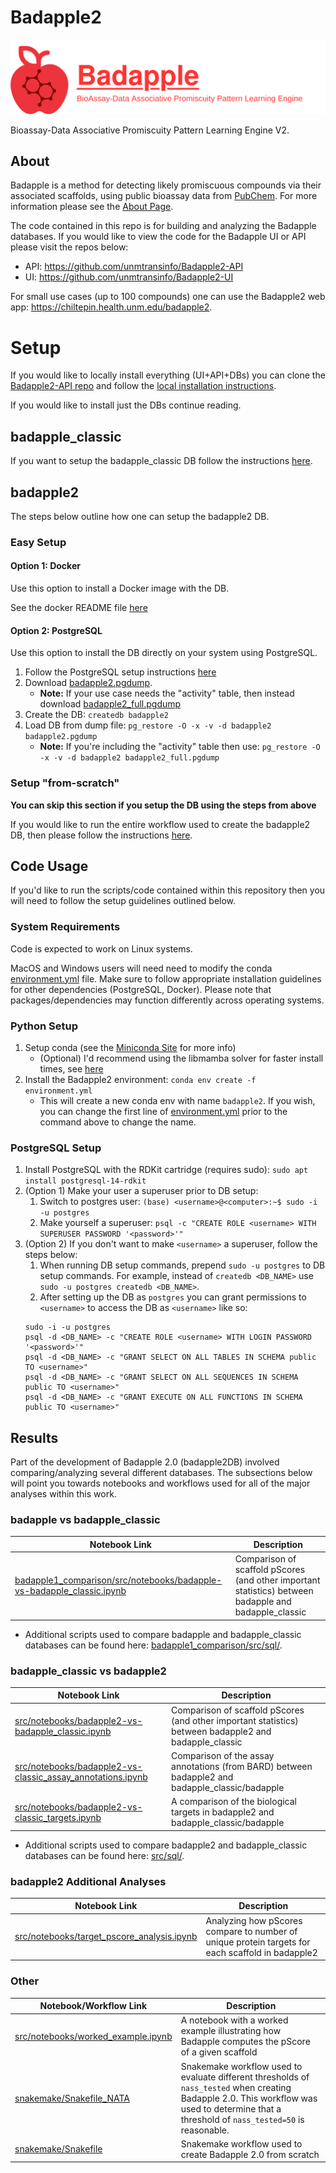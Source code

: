# Badapple2

![badapple_logo](docs/badapple_logo.svg)

Bioassay-Data Associative Promiscuity Pattern Learning Engine V2.

## About

Badapple is a method for detecting likely promiscuous compounds via their associated scaffolds, using public bioassay data from [PubChem](https://pubchem.ncbi.nlm.nih.gov/). For more information please see the [About Page](https://chiltepin.health.unm.edu/badapple2/about.html).

The code contained in this repo is for building and analyzing the Badapple databases. If you would like to view the code for the Badapple UI or API please visit the repos below:

- API: https://github.com/unmtransinfo/Badapple2-API
- UI: https://github.com/unmtransinfo/Badapple2-UI

For small use cases (up to 100 compounds) one can use the Badapple2 web app: https://chiltepin.health.unm.edu/badapple2.

# Setup

If you would like to locally install everything (UI+API+DBs) you can clone the [Badapple2-API repo](https://github.com/unmtransinfo/Badapple2-API) and follow the [local installation instructions](https://github.com/unmtransinfo/Badapple2-API?tab=readme-ov-file#setup-local-installation).

If you would like to install just the DBs continue reading.

## badapple_classic

If you want to setup the badapple_classic DB follow the instructions [here](badapple1_comparison/README.md).

## badapple2

The steps below outline how one can setup the badapple2 DB.

### Easy Setup

#### Option 1: Docker

Use this option to install a Docker image with the DB.

See the docker README file [here](docker/README.md#badapple2)

#### Option 2: PostgreSQL

Use this option to install the DB directly on your system using PostgreSQL.

1. Follow the PostgreSQL setup instructions [here](#postgresql-setup)
2. Download [badapple2.pgdump](https://unmtid-dbs.net/download/Badapple2/badapple2.pgdump).
   - **Note:** If your use case needs the "activity" table, then instead download [badapple2_full.pgdump](https://unmtid-dbs.net/download/Badapple2/badapple2_full.pgdump)
3. Create the DB: `createdb badapple2`
4. Load DB from dump file: `pg_restore -O -x -v -d badapple2 badapple2.pgdump`
   - **Note:** If you're including the "activity" table then use: `pg_restore -O -x -v -d badapple2 badapple2_full.pgdump`

### Setup "from-scratch"

**You can skip this section if you setup the DB using the steps from above**

If you would like to run the entire workflow used to create the badapple2 DB, then please follow the instructions [here](snakemake/README.md).

## Code Usage

If you'd like to run the scripts/code contained within this repository then you will need to follow the setup guidelines outlined below.

### System Requirements

Code is expected to work on Linux systems.

MacOS and Windows users will need need to modify the conda [environment.yml](environment.yml) file. Make sure to follow appropriate installation guidelines for other dependencies (PostgreSQL, Docker). Please note that packages/dependencies may function differently across operating systems.

### Python Setup

1. Setup conda (see the [Miniconda Site](https://conda.github.io/conda-libmamba-solver/user-guide/) for more info)
   - (Optional) I'd recommend using the libmamba solver for faster install times, see [here](https://conda.github.io/conda-libmamba-solver/user-guide/)
2. Install the Badapple2 environment: `conda env create -f environment.yml`
   - This will create a new conda env with name `badapple2`. If you wish, you can change the first line of [environment.yml](environment.yml) prior to the command above to change the name.

### PostgreSQL Setup

1. Install PostgreSQL with the RDKit cartridge (requires sudo):
   `sudo apt install postgresql-14-rdkit`
2. (Option 1) Make your user a superuser prior to DB setup:
   1. Switch to postgres user: `(base) <username>@<computer>:~$ sudo -i -u postgres`
   2. Make yourself a superuser: `psql -c "CREATE ROLE <username> WITH SUPERUSER PASSWORD '<password>'"`
3. (Option 2) If you don't want to make `<username>` a superuser, follow the steps below:
   1. When running DB setup commands, prepend `sudo -u postgres` to DB setup commands. For example, instead of `createdb <DB_NAME>` use `sudo -u postgres createdb <DB_NAME>`.
   2. After setting up the DB as `postgres` you can grant permissions to `<username>` to access the DB as `<username>` like so:
   ```
   sudo -i -u postgres
   psql -d <DB_NAME> -c "CREATE ROLE <username> WITH LOGIN PASSWORD '<password>'"
   psql -d <DB_NAME> -c "GRANT SELECT ON ALL TABLES IN SCHEMA public TO <username>"
   psql -d <DB_NAME> -c "GRANT SELECT ON ALL SEQUENCES IN SCHEMA public TO <username>"
   psql -d <DB_NAME> -c "GRANT EXECUTE ON ALL FUNCTIONS IN SCHEMA public TO <username>"
   ```

## Results

Part of the development of Badapple 2.0 (badapple2DB) involved comparing/analyzing several different databases. The subsections below will point you towards notebooks and workflows used for all of the major analyses within this work.

### badapple vs badapple_classic

| Notebook Link                                                                                                                                  | Description                                                                                           |
| ---------------------------------------------------------------------------------------------------------------------------------------------- | ----------------------------------------------------------------------------------------------------- |
| [badapple1_comparison/src/notebooks/badapple-vs-badapple_classic.ipynb](badapple1_comparison/src/notebooks/badapple-vs-badapple_classic.ipynb) | Comparison of scaffold pScores (and other important statistics) between badapple and badapple_classic |

- Additional scripts used to compare badapple and badapple_classic databases can be found here: [badapple1_comparison/src/sql/](badapple1_comparison/src/sql/).

### badapple_classic vs badapple2

| Notebook Link                                                                                                            | Description                                                                                            |
| ------------------------------------------------------------------------------------------------------------------------ | ------------------------------------------------------------------------------------------------------ |
| [src/notebooks/badapple2-vs-badapple_classic.ipynb](src/notebooks/badapple2-vs-badapple_classic.ipynb)                   | Comparison of scaffold pScores (and other important statistics) between badapple2 and badapple_classic |
| [src/notebooks/badapple2-vs-classic_assay_annotations.ipynb](src/notebooks/badapple2-vs-classic_assay_annotations.ipynb) | Comparison of the assay annotations (from BARD) between badapple2 and badapple_classic/badapple        |
| [src/notebooks/badapple2-vs-classic_targets.ipynb](src/notebooks/badapple2-vs-classic_targets.ipynb)                     | A comparison of the biological targets in badapple2 and badapple_classic/badapple                      |

- Additional scripts used to compare badapple2 and badapple_classic databases can be found here: [src/sql/](src/sql/).

### badapple2 Additional Analyses

| Notebook Link                                                                            | Description                                                                                      |
| ---------------------------------------------------------------------------------------- | ------------------------------------------------------------------------------------------------ |
| [src/notebooks/target_pscore_analysis.ipynb](src/notebooks/target_pscore_analysis.ipynb) | Analyzing how pScores compare to number of unique protein targets for each scaffold in badapple2 |

### Other

| Notebook/Workflow Link                                                   | Description                                                                                                                                                                                   |
| ------------------------------------------------------------------------ | --------------------------------------------------------------------------------------------------------------------------------------------------------------------------------------------- |
| [src/notebooks/worked_example.ipynb](src/notebooks/worked_example.ipynb) | A notebook with a worked example illustrating how Badapple computes the pScore of a given scaffold                                                                                            |
| [snakemake/Snakefile_NATA](snakemake/Snakefile_NATA)                     | Snakemake workflow used to evaluate different thresholds of `nass_tested` when creating Badapple 2.0. This workflow was used to determine that a threshold of `nass_tested=50` is reasonable. |
| [snakemake/Snakefile](snakemake/Snakefile)                               | Snakemake workflow used to create Badapple 2.0 from scratch                                                                                                                                   |
